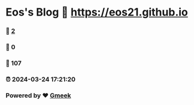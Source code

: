 # Eos's Blog :link: https://eos21.github.io 
### :page_facing_up: [2](https://eos21.github.io/tag.html) 
### :speech_balloon: 0 
### :hibiscus: 107 
### :alarm_clock: 2024-03-24 17:21:20 
### Powered by :heart: [Gmeek](https://github.com/Meekdai/Gmeek)

